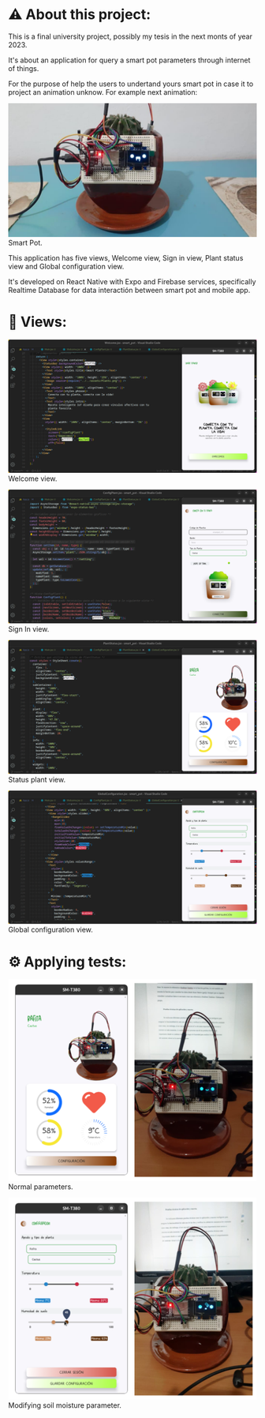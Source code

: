 # ⚠️ About this project:

This is a final university project, possibly my tesis in the next monts of year 2023.

It's about an application for query a smart pot parameters through internet of things.

For the purpose of help the users to undertand yours smart pot in case it to project an animation unknow. For example next animation:

![image](unknow%20animation.png)Smart Pot.

This application has five views, Welcome view, Sign in view, Plant status view and Global configuration view.

It's developed on React Native with Expo and Firebase services, specifically Realtime Database for data interactión between smart pot and mobile app.

# 📱 Views:

![image](welcome.png) Welcome view.

![image](signin.png) Sign In view.

![image](statusplant.png) Status plant view.

![image](config.png) Global configuration view.

# ⚙️ Applying tests:

![image](normalparameters.png) Normal parameters.

![image](modifiedparameters.png) Modifying soil moisture parameter.
